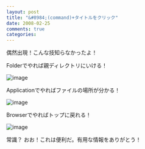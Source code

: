 ```yaml
---
layout: post
title: "&#8984;(command)+タイトルをクリック"
date: 2008-02-25
comments: true
categories:
---
```



偶然出現！こんな技知らなかったよ！

Folderでやれば親ディレクトリにいける！

![image](http://img.f.hatena.ne.jp/images/fotolife/k/keyesberry/20080225/20080225184613.png)


Applicationでやればファイルの場所が分かる！

![image](http://img.f.hatena.ne.jp/images/fotolife/k/keyesberry/20080225/20080225184610.png)


Browserでやればトップに戻れる！

![image](http://img.f.hatena.ne.jp/images/fotolife/k/keyesberry/20080225/20080225184928.png)


常識？
おお！これは便利だ。有用な情報をありがとう！
